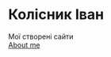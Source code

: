 # Колісник Іван
Мої створені сайти <br>
[About me](https://ivan.kolisnik.github.io/MySite/ "Натискай не бійся")
